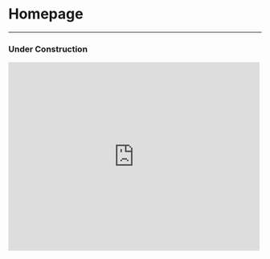 # Homepage

-------

### Under Construction

<embed src="https://www.alshal.info/pdf/sample_presentation.pdf" width="500" height="375" 
 type="application/pdf">
